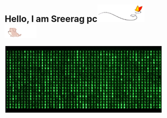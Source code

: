 # Hello, I am Sreerag pc<img src="images/butterfly.gif" width=30%><img src="images/dog.gif" width=20%>
<p align="center" >
  <img src="images/matrix.gif"   title="Hi, nice to meet you!">
</p>
